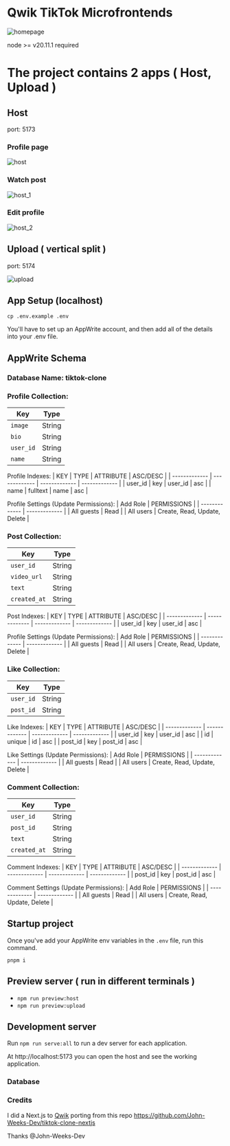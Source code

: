 # Qwik TikTok Microfrontends

![homepage](docs/homepage.png)

node >= v20.11.1 required

# The project contains 2 apps ( Host, Upload )

## Host

port: 5173

### Profile page

![host](docs/host.png)

### Watch post

![host_1](docs/host_1.png)

### Edit profile

![host_2](docs/host_2.png)

## Upload ( vertical split )

port: 5174

![upload](docs/upload.png)

## App Setup (localhost)

```
cp .env.example .env
```

You'll have to set up an AppWrite account, and then add all of the details into your .env file.

## AppWrite Schema

### Database Name: tiktok-clone

### Profile Collection:

| Key       | Type   |
| --------- | ------ |
| `image`   | String |
| `bio`     | String |
| `user_id` | String |
| `name`    | String |

Profile Indexes:
| KEY | TYPE | ATTRIBUTE | ASC/DESC |
| ------------- | ------------- | ------------- | ------------- |
| user_id | key | user_id | asc |
| name | fulltext | name | asc |

Profile Settings (Update Permissions):
| Add Role | PERMISSIONS |
| ------------- | ------------- |
| All guests | Read |
| All users | Create, Read, Update, Delete |

### Post Collection:

| Key          | Type   |
| ------------ | ------ |
| `user_id`    | String |
| `video_url`  | String |
| `text`       | String |
| `created_at` | String |

Post Indexes:
| KEY | TYPE | ATTRIBUTE | ASC/DESC |
| ------------- | ------------- | ------------- | ------------- |
| user_id | key | user_id | asc |

Profile Settings (Update Permissions):
| Add Role | PERMISSIONS |
| ------------- | ------------- |
| All guests | Read |
| All users | Create, Read, Update, Delete |

### Like Collection:

| Key       | Type   |
| --------- | ------ |
| `user_id` | String |
| `post_id` | String |

Like Indexes:
| KEY | TYPE | ATTRIBUTE | ASC/DESC |
| ------------- | ------------- | ------------- | ------------- |
| user_id | key | user_id | asc |
| id | unique | id | asc |
| post_id | key | post_id | asc |

Like Settings (Update Permissions):
| Add Role | PERMISSIONS |
| ------------- | ------------- |
| All guests | Read |
| All users | Create, Read, Update, Delete |

### Comment Collection:

| Key          | Type   |
| ------------ | ------ |
| `user_id`    | String |
| `post_id`    | String |
| `text`       | String |
| `created_at` | String |

Comment Indexes:
| KEY | TYPE | ATTRIBUTE | ASC/DESC |
| ------------- | ------------- | ------------- | ------------- |
| post_id | key | post_id | asc |

Comment Settings (Update Permissions):
| Add Role | PERMISSIONS |
| ------------- | ------------- |
| All guests | Read |
| All users | Create, Read, Update, Delete |

## Startup project

Once you've add your AppWrite env variables in the `.env` file, run this command.

`pnpm i`

## Preview server ( run in different terminals )

- `npm run preview:host`
- `npm run preview:upload`

## Development server

Run `npm run serve:all` to run a dev server for each application.

At http://localhost:5173 you can open the host and see the working application.

### Database

### Credits

I did a Next.js to [Qwik](qwik.dev) porting from this repo https://github.com/John-Weeks-Dev/tiktok-clone-nextjs

Thanks @John-Weeks-Dev
